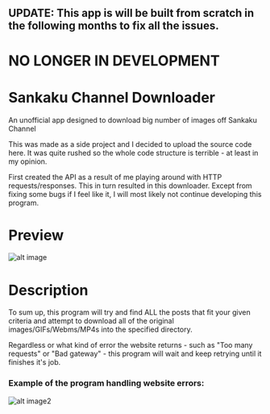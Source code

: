 ## UPDATE: This app is will be built from scratch in the following months to fix all the issues.

# NO LONGER IN DEVELOPMENT

# Sankaku Channel Downloader
An unofficial app designed to download big number of images off Sankaku Channel

This was made as a side project and I decided to upload the source code here. It was quite rushed so the whole code structure is terrible - at least in my opinion. 

First created the API as a result of me playing around with HTTP requests/responses. This in turn resulted in this downloader. Except from fixing some bugs if I feel like it, I will most likely not continue developing this program.

# Preview

![alt image](https://puu.sh/rVlM1/89c24b2467.png)

# Description

To sum up, this program will try and find ALL the posts that fit your given criteria and attempt to download all of the original images/GIFs/Webms/MP4s into the specified directory.

Regardless or what kind of error the website returns - such as "Too many requests" or "Bad gateway" - this program will wait and keep retrying until it finishes it's job.

### Example of the program handling website errors:

![alt image2](https://puu.sh/rVn0F/db7f630ce4.png)
